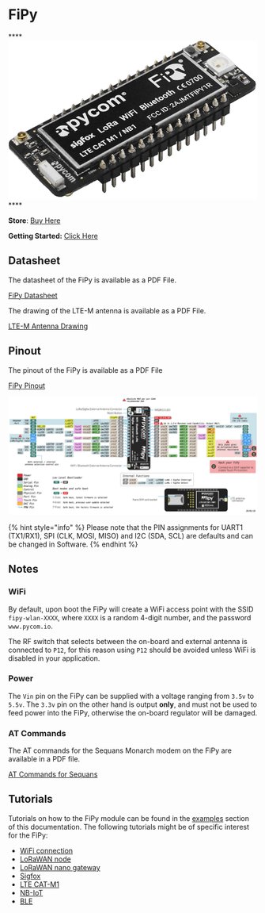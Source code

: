 # FiPy

\*\*\*\*![](../../.gitbook/assets/assets-lil0igdl11z7jos_jpx-lkn7scqkkkb6tqb3uyo-lkn82srvkf3rhetvjpi-fipy-1.png) ****

**Store**: [Buy Here](https://pycom.io/product/fipy/)

**Getting Started:** [Click Here](../../gettingstarted/connection/fipy.md)

## Datasheet

The datasheet of the FiPy is available as a PDF File.

[FiPy Datasheet](../../.gitbook/assets/fipy-specsheet-1.pdf)

The drawing of the LTE-M antenna is available as a PDF File.

[LTE-M Antenna Drawing](../../.gitbook/assets/lte-m-antenna-drawing.pdf)

## Pinout

The pinout of the FiPy is available as a PDF File

[FiPy Pinout](../../.gitbook/assets/fipy-pinout.pdf)

![](../../.gitbook/assets/fipy-pinout.png)

{% hint style="info" %}
Please note that the PIN assignments for UART1 \(TX1/RX1\), SPI \(CLK, MOSI, MISO\) and I2C \(SDA, SCL\) are defaults and can be changed in Software.
{% endhint %}

## Notes

### WiFi

By default, upon boot the FiPy will create a WiFi access point with the SSID `fipy-wlan-XXXX`, where `XXXX` is a random 4-digit number, and the password `www.pycom.io`.

The RF switch that selects between the on-board and external antenna is connected to `P12`, for this reason using `P12` should be avoided unless WiFi is disabled in your application.

### Power

The `Vin` pin on the FiPy can be supplied with a voltage ranging from `3.5v` to `5.5v`. The `3.3v` pin on the other hand is output **only**, and must not be used to feed power into the FiPy, otherwise the on-board regulator will be damaged.

### AT Commands

The AT commands for the Sequans Monarch modem on the FiPy are available in a PDF file.

[AT Commands for Sequans](../../.gitbook/assets/monarch\_4g-ez\_lr5110\_atcommands\_referencemanual\_rev3\_noconfidential-2.pdf)

## Tutorials

Tutorials on how to the FiPy module can be found in the [examples](../../tutorials/introduction.md) section of this documentation. The following tutorials might be of specific interest for the FiPy:

* [WiFi connection](../../tutorials/all/wlan.md)
* [LoRaWAN node](../../tutorials/lora/lorawan-abp.md)
* [LoRaWAN nano gateway](../../tutorials/lora/lorawan-nano-gateway.md)
* [Sigfox](../../tutorials/sigfox.md)
* [LTE CAT-M1](../../tutorials/lte/cat-m1.md)
* [NB-IoT](../../tutorials/lte/nb-iot.md)
* [BLE](../../tutorials/all/ble.md)

